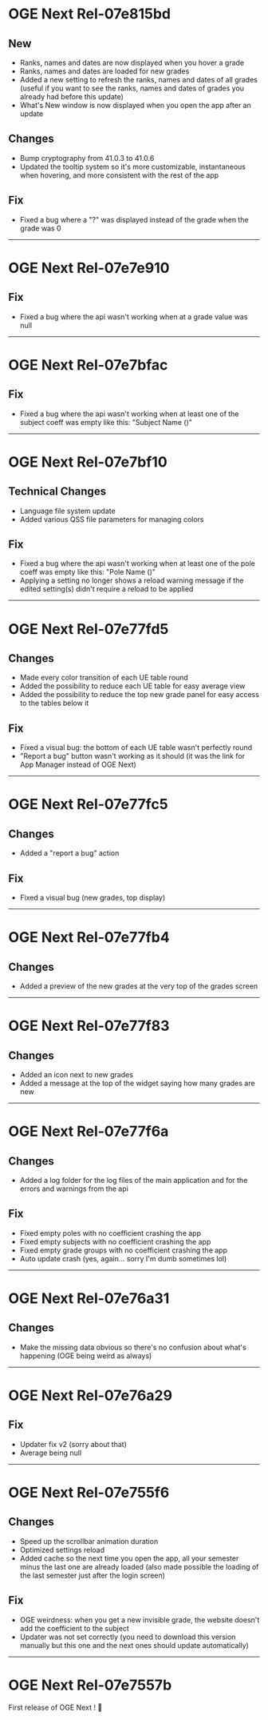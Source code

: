 # OGE Next Rel-07e815bd

## New
- Ranks, names and dates are now displayed when you hover a grade
- Ranks, names and dates are loaded for new grades
- Added a new setting to refresh the ranks, names and dates of all grades (useful if you want to see the ranks, names and dates of grades you already had before this update)
- What's New window is now displayed when you open the app after an update

## Changes
- Bump cryptography from 41.0.3 to 41.0.6
- Updated the tooltip system so it's more customizable, instantaneous when hovering, and more consistent with the rest of the app

## Fix
- Fixed a bug where a "?" was displayed instead of the grade when the grade was 0

--------------------------------

# OGE Next Rel-07e7e910

## Fix
- Fixed a bug where the api wasn't working when at a grade value was null

--------------------------------

# OGE Next Rel-07e7bfac

## Fix
- Fixed a bug where the api wasn't working when at least one of the subject coeff was empty like this: "Subject Name ()"

--------------------------------

# OGE Next Rel-07e7bf10

## Technical Changes
- Language file system update
- Added various QSS file parameters for managing colors

## Fix
- Fixed a bug where the api wasn't working when at least one of the pole coeff was empty like this: "Pole Name ()"
- Applying a setting no longer shows a reload warning message if the edited setting(s) didn't require a reload to be applied

--------------------------------

# OGE Next Rel-07e77fd5

## Changes
- Made every color transition of each UE table round
- Added the possibility to reduce each UE table for easy average view
- Added the possibility to reduce the top new grade panel for easy access to the tables below it

## Fix
- Fixed a visual bug: the bottom of each UE table wasn't perfectly round
- "Report a bug" button wasn't working as it should (it was the link for App Manager instead of OGE Next)

--------------------------------

# OGE Next Rel-07e77fc5

## Changes
- Added a "report a bug" action

## Fix
- Fixed a visual bug (new grades, top display)

--------------------------------

# OGE Next Rel-07e77fb4

## Changes
- Added a preview of the new grades at the very top of the grades screen

--------------------------------

# OGE Next Rel-07e77f83

## Changes
- Added an icon next to new grades
- Added a message at the top of the widget saying how many grades are new

--------------------------------

# OGE Next Rel-07e77f6a

## Changes
- Added a log folder for the log files of the main application and for the errors and warnings from the api

## Fix
- Fixed empty poles with no coefficient crashing the app
- Fixed empty subjects with no coefficient crashing the app
- Fixed empty grade groups with no coefficient crashing the app
- Auto update crash (yes, again... sorry I'm dumb sometimes lol)

--------------------------------

# OGE Next Rel-07e76a31

## Changes
- Make the missing data obvious so there's no confusion about what's happening (OGE being weird as always)

--------------------------------

# OGE Next Rel-07e76a29

## Fix
- Updater fix v2 (sorry about that)
- Average being null

--------------------------------

# OGE Next Rel-07e755f6

## Changes
- Speed up the scrollbar animation duration
- Optimized settings reload
- Added cache so the next time you open the app, all your semester minus the last one are already loaded (also made possible the loading of the last semester just after the login screen)

## Fix
- OGE weirdness: when you get a new invisible grade, the website doesn't add the coefficient to the subject
- Updater was not set correctly (you need to download this version manually but this one and the next ones should update automatically)

--------------------------------

# OGE Next Rel-07e7557b

First release of OGE Next ! 🥳

